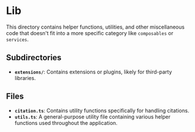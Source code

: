 # Lib

This directory contains helper functions, utilities, and other miscellaneous code that doesn't fit into a more specific category like `composables` or `services`.

## Subdirectories

- **`extensions/`**: Contains extensions or plugins, likely for third-party libraries.

## Files

- **`citation.ts`**: Contains utility functions specifically for handling citations.
- **`utils.ts`**: A general-purpose utility file containing various helper functions used throughout the application. 